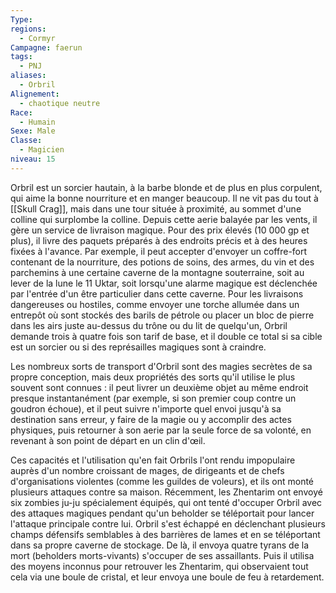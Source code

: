 ```yaml
---
Type: 
regions:
  - Cormyr
Campagne: faerun
tags:
  - PNJ
aliases:
  - Orbril
Alignement:
  - chaotique neutre
Race:
  - Humain
Sexe: Male
Classe:
  - Magicien
niveau: 15
---
```

Orbril est un sorcier hautain, à la barbe blonde et de plus en plus corpulent, qui aime la bonne nourriture et en manger beaucoup. Il ne vit pas du tout à [[Skull Crag]], mais dans une tour située à proximité, au sommet d'une colline qui surplombe la colline. Depuis cette aerie balayée par les vents, il gère un service de livraison magique. Pour des prix élevés (10 000 gp et plus), il livre des paquets préparés à des endroits précis et à des heures fixées à l'avance. Par exemple, il peut accepter d'envoyer un coffre-fort contenant de la nourriture, des potions de soins, des armes, du vin et des parchemins à une certaine caverne de la montagne souterraine, soit au lever de la lune le 11 Uktar, soit lorsqu'une alarme magique est déclenchée par l'entrée d'un être particulier dans cette caverne. Pour les livraisons dangereuses ou hostiles, comme envoyer une torche allumée dans un entrepôt où sont stockés des barils de pétrole ou placer un bloc de pierre dans les airs juste au-dessus du trône ou du lit de quelqu'un, Orbril demande trois à quatre fois son tarif de base, et il double ce total si sa cible est un sorcier ou si des représailles magiques sont à craindre.

Les nombreux sorts de transport d'Orbril sont des magies secrètes de sa propre conception, mais deux propriétés des sorts qu'il utilise le plus souvent sont connues : il peut livrer un deuxième objet au même endroit presque instantanément (par exemple, si son premier coup contre un goudron échoue), et il peut suivre n'importe quel envoi jusqu'à sa destination sans erreur, y faire de la magie ou y accomplir des actes physiques, puis retourner à son aerie par la seule force de sa volonté, en revenant à son point de départ en un clin d'œil.

Ces capacités et l'utilisation qu'en fait Orbrils l'ont rendu impopulaire auprès d'un nombre croissant de mages, de dirigeants et de chefs d'organisations violentes (comme les guildes de voleurs), et ils ont monté plusieurs attaques contre sa maison. Récemment, les Zhentarim ont envoyé six zombies ju-ju spécialement équipés, qui ont tenté d'occuper Orbril avec des attaques magiques pendant qu'un beholder se téléportait pour lancer l'attaque principale contre lui. Orbril s'est échappé en déclenchant plusieurs champs défensifs semblables à des barrières de lames et en se téléportant dans sa propre caverne de stockage. De là, il envoya quatre tyrans de la mort (beholders morts-vivants) s'occuper de ses assaillants. Puis il utilisa des moyens inconnus pour retrouver les Zhentarim, qui observaient tout cela via une boule de cristal, et leur envoya une boule de feu à retardement.